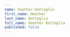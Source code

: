 ```yaml
---
name: heather-battaglia
first_name: Heather
last_name: Battaglia
full_name: Heather Battaglia
published: false
---
```


